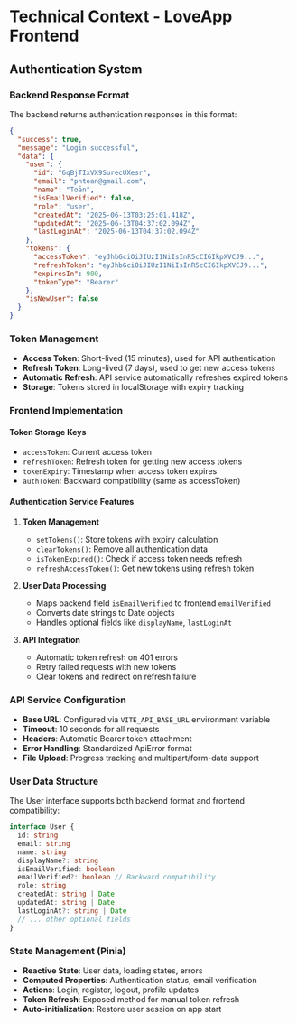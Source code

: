 # Technical Context - LoveApp Frontend

## Authentication System

### Backend Response Format
The backend returns authentication responses in this format:
```json
{
  "success": true,
  "message": "Login successful",
  "data": {
    "user": {
      "id": "6qBjTIxVX9SurecUXesr",
      "email": "pntoan@gmail.com",
      "name": "Toản",
      "isEmailVerified": false,
      "role": "user",
      "createdAt": "2025-06-13T03:25:01.418Z",
      "updatedAt": "2025-06-13T04:37:02.094Z",
      "lastLoginAt": "2025-06-13T04:37:02.094Z"
    },
    "tokens": {
      "accessToken": "eyJhbGciOiJIUzI1NiIsInR5cCI6IkpXVCJ9...",
      "refreshToken": "eyJhbGciOiJIUzI1NiIsInR5cCI6IkpXVCJ9...",
      "expiresIn": 900,
      "tokenType": "Bearer"
    },
    "isNewUser": false
  }
}
```

### Token Management
- **Access Token**: Short-lived (15 minutes), used for API authentication
- **Refresh Token**: Long-lived (7 days), used to get new access tokens
- **Automatic Refresh**: API service automatically refreshes expired tokens
- **Storage**: Tokens stored in localStorage with expiry tracking

### Frontend Implementation

#### Token Storage Keys
- `accessToken`: Current access token
- `refreshToken`: Refresh token for getting new access tokens
- `tokenExpiry`: Timestamp when access token expires
- `authToken`: Backward compatibility (same as accessToken)

#### Authentication Service Features
1. **Token Management**
   - `setTokens()`: Store tokens with expiry calculation
   - `clearTokens()`: Remove all authentication data
   - `isTokenExpired()`: Check if access token needs refresh
   - `refreshAccessToken()`: Get new tokens using refresh token

2. **User Data Processing**
   - Maps backend field `isEmailVerified` to frontend `emailVerified`
   - Converts date strings to Date objects
   - Handles optional fields like `displayName`, `lastLoginAt`

3. **API Integration**
   - Automatic token refresh on 401 errors
   - Retry failed requests with new tokens
   - Clear tokens and redirect on refresh failure

### API Service Configuration
- **Base URL**: Configured via `VITE_API_BASE_URL` environment variable
- **Timeout**: 10 seconds for all requests
- **Headers**: Automatic Bearer token attachment
- **Error Handling**: Standardized ApiError format
- **File Upload**: Progress tracking and multipart/form-data support

### User Data Structure
The User interface supports both backend format and frontend compatibility:
```typescript
interface User {
  id: string
  email: string
  name: string
  displayName?: string
  isEmailVerified: boolean
  emailVerified?: boolean // Backward compatibility
  role: string
  createdAt: string | Date
  updatedAt: string | Date
  lastLoginAt?: string | Date
  // ... other optional fields
}
```

### State Management (Pinia)
- **Reactive State**: User data, loading states, errors
- **Computed Properties**: Authentication status, email verification
- **Actions**: Login, register, logout, profile updates
- **Token Refresh**: Exposed method for manual token refresh
- **Auto-initialization**: Restore user session on app start